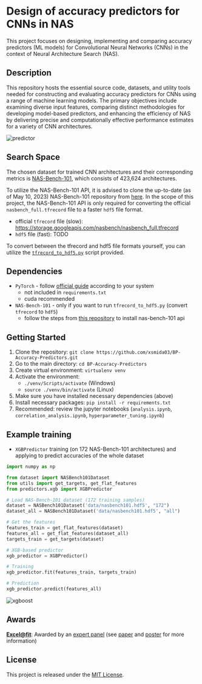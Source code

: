 # Design of accuracy predictors for CNNs in NAS
This project focuses on designing, implementing and comparing accuracy predictors (ML models) for Convolutional Neural Networks (CNNs) in the context of Neural Architecture Search (NAS).

## Description
This repository hosts the essential source code, datasets, and utility tools needed for constructing and evaluating accuracy predictors for CNNs using a range of machine learning models. The primary objectives include examining diverse input features, comparing distinct methodologies for developing model-based predictors, and enhancing the efficiency of NAS by delivering precise and computationally effective performance estimates for a variety of CNN architectures.

![predictor](https://github.com/xsmida03/BP-Accuracy-Predictors/blob/main/imgs/predictor.png)

## Search Space
The chosen dataset for trained CNN architectures and their corresponding metrics is [NAS-Bench-101](https://github.com/google-research/nasbench), which consists of 423,624 architectures.

To utilize the NAS-Bench-101 API, it is advised to clone the up-to-date (as of May 10, 2023) NAS-Bench-101 repository from [here](https://github.com/xsmida03/nasbench). In the scope of this project, the NAS-Bench-101 API is only required for converting the official `nasbench_full.tfrecord` file to a faster `hdf5` file format.
- official `tfrecord` file (slow): https://storage.googleapis.com/nasbench/nasbench_full.tfrecord
- `hdf5` file (fast): TODO

To convert between the tfrecord and hdf5 file formats yourself, you can utilize the [`tfrecord_to_hdf5.py`](https://github.com/xsmida03/BP-Accuracy-Predictors/blob/main/tfrecord_to_hdf5.py) script provided.

## Dependencies
- `PyTorch` - follow [official guide](https://pytorch.org/get-started/locally/) according to your system
  - not included in `requirements.txt`
  - cuda recommended
- `NAS-Bench-101` - only if you want to run `tfrecord_to_hdf5.py` (convert `tfrecord` to `hdf5`)
  - follow the steps from [this repository](https://github.com/xsmida03/nasbench) to install nas-bench-101 api 

## Getting Started
1. Clone the repository: `git clone https://github.com/xsmida03/BP-Accuracy-Predictors.git`
2. Go to the main directory: `cd BP-Accuracy-Predictors`
3. Create virtual environment: `virtualenv venv`
4. Activate the environment: 
    - `./venv/Scripts/activate` (Windows)
    - `source ./venv/bin/activate` (Linux)
6. Make sure you have installed necessary dependencies (above)
7. Install necessary packages: `pip install -r requirements.txt`
8. Recommended: review the jupyter notebooks (`analysis.ipynb`, `correlation_analysis.ipynb`, `hyperparameter_tuning.ipynb`)

## Example training
- `XGBPredictor` training (on 172 NAS-Bench-101 architectures) and applying to predict accuracies of the whole dataset
```python
import numpy as np

from dataset import NASBench101Dataset
from utils import get_targets, get_flat_features
from predictors.xgb import XGBPredictor

# Load NAS-Bench-101 dataset (172 training samples)
dataset = NASBench101Dataset('data/nasbench101.hdf5', "172") 
dataset_all = NASBench101Dataset('data/nasbench101.hdf5', "all")

# Get the features
features_train = get_flat_features(dataset)
features_all = get_flat_features(dataset_all)
targets_train = get_targets(dataset)

# XGB-based predictor
xgb_predictor = XGBPredictor()

# Training
xgb_predictor.fit(features_train, targets_train)

# Prediction
xgb_predictor.predict(features_all)
```
![xgboost](https://github.com/xsmida03/BP-Accuracy-Predictors/blob/main/imgs/xgb_predictor100k.png)

## Awards
**[Excel@fit](https://excel.fit.vutbr.cz/)**: Awarded by an [expert panel](https://excel.fit.vutbr.cz/vysledky/#oceneni-odbornym-panelem) (see [paper](https://excel.fit.vutbr.cz/submissions/2023/082/82.pdf) and [poster](https://excel.fit.vutbr.cz/submissions/2023/082/82_poster.pdf) for more information)

## License
This project is released under the [MIT License](https://opensource.org/license/mit/).
